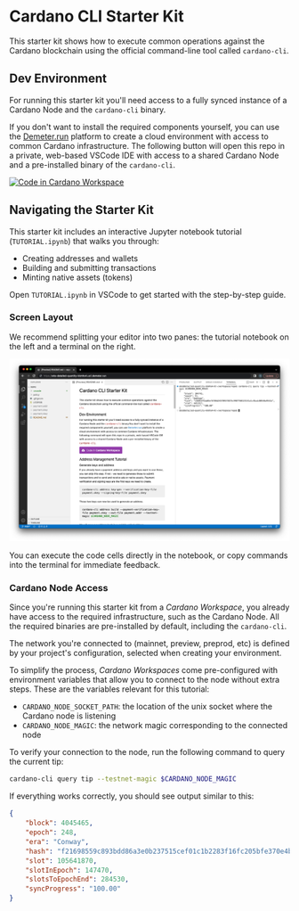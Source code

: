 # Cardano CLI Starter Kit

This starter kit shows how to execute common operations against the Cardano blockchain using the official command-line tool called `cardano-cli`.

## Dev Environment

For running this starter kit you'll need access to a fully synced instance of a Cardano Node and the `cardano-cli` binary.

If you don't want to install the required components yourself, you can use the [Demeter.run](https://demeter.run) platform to create a cloud environment with access to common Cardano infrastructure. The following button will open this repo in a private, web-based VSCode IDE with access to a shared Cardano Node and a pre-installed binary of the `cardano-cli`.

[![Code in Cardano Workspace](https://demeter.run/code/badge.svg)](https://demeter.run/code?repository=https://github.com/txpipe/cardano-cli-starter-kit.git&template=typescript)

## Navigating the Starter Kit

This starter kit includes an interactive Jupyter notebook tutorial (`TUTORIAL.ipynb`) that walks you through:
- Creating addresses and wallets
- Building and submitting transactions
- Minting native assets (tokens)

Open `TUTORIAL.ipynb` in VSCode to get started with the step-by-step guide.

### Screen Layout

We recommend splitting your editor into two panes: the tutorial notebook on the left and a terminal on the right.

![Split Screen Example](imgs/screenshot1.png)

You can execute the code cells directly in the notebook, or copy commands into the terminal for immediate feedback.

### Cardano Node Access

Since you're running this starter kit from a _Cardano Workspace_, you already have access to the required infrastructure, such as the Cardano Node. All the required binaries are pre-installed by default, including the `cardano-cli`.

The network you're connected to (mainnet, preview, preprod, etc) is defined by your project's configuration, selected when creating your environment.

To simplify the process, _Cardano Workspaces_ come pre-configured with environment variables that allow you to connect to the node without extra steps. These are the variables relevant for this tutorial:

- `CARDANO_NODE_SOCKET_PATH`: the location of the unix socket where the Cardano node is listening
- `CARDANO_NODE_MAGIC`: the network magic corresponding to the connected node

To verify your connection to the node, run the following command to query the current tip:

```sh
cardano-cli query tip --testnet-magic $CARDANO_NODE_MAGIC
```

If everything works correctly, you should see output similar to this:

```json
{
    "block": 4045465,
    "epoch": 248,
    "era": "Conway",
    "hash": "f21698559c893bdd86a3e0b237515cef01c1b2283f16fc205bfe370e4b69feed",
    "slot": 105641870,
    "slotInEpoch": 147470,
    "slotsToEpochEnd": 284530,
    "syncProgress": "100.00"
}
```
